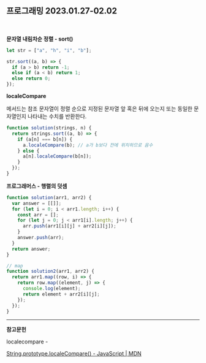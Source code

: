 ## 프로그래밍 2023.01.27-02.02

<br />

**문자열 내림차순 정렬 - sort()**

```jsx
let str = ["a", "h", "i", "b"];

str.sort((a, b) => {
  if (a > b) return -1;
  else if (a < b) return 1;
  else return 0;
});
```

**localeCompare**

메서드는 참조 문자열이 정렬 순으로 지정된 문자열 앞 혹은 뒤에 오는지 또는 동일한 문자열인지 나타내는 수치를 반환한다.

```jsx
function solution(strings, n) {
  return strings.sort((a, b) => {
    if (a[n] === b[n]) {
      a.localeCompare(b); // a가 b보다 전에 위치하므로 음수
    } else {
      a[n].localeCompare(b[n]);
    }
  });
}
```

**프로그래머스 - 행렬의 덧셈**

```jsx
function solution(arr1, arr2) {
  var answer = [[]];
  for (let i = 0; i < arr1.length; i++) {
    const arr = [];
    for (let j = 0; j < arr1[i].length; j++) {
      arr.push(arr1[i][j] + arr2[i][j]);
    }
    answer.push(arr);
  }
  return answer;
}
```

```jsx
// map
function solution2(arr1, arr2) {
  return arr1.map((row, i) => {
    return row.map((element, j) => {
      console.log(element);
      return element + arr2[i][j];
    });
  });
}
```

---

**참고문헌**

localecompare -

[String.prototype.localeCompare() - JavaScript | MDN](https://developer.mozilla.org/ko/docs/Web/JavaScript/Reference/Global_Objects/String/localeCompare)
